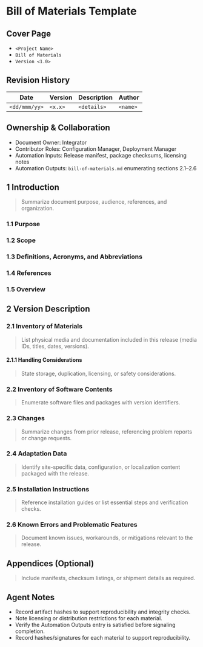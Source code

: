 # Bill of Materials Template

## Cover Page
- `<Project Name>`
- `Bill of Materials`
- `Version <1.0>`

## Revision History

| Date | Version | Description | Author |
| --- | --- | --- | --- |
| `<dd/mmm/yy>` | `<x.x>` | `<details>` | `<name>` |

## Ownership & Collaboration
- Document Owner: Integrator
- Contributor Roles: Configuration Manager, Deployment Manager
- Automation Inputs: Release manifest, package checksums, licensing notes
- Automation Outputs: `bill-of-materials.md` enumerating sections 2.1–2.6

## 1 Introduction
> Summarize document purpose, audience, references, and organization.

### 1.1 Purpose
### 1.2 Scope
### 1.3 Definitions, Acronyms, and Abbreviations
### 1.4 References
### 1.5 Overview

## 2 Version Description
### 2.1 Inventory of Materials
> List physical media and documentation included in this release (media IDs, titles, dates, versions).

#### 2.1.1 Handling Considerations
> State storage, duplication, licensing, or safety considerations.

### 2.2 Inventory of Software Contents
> Enumerate software files and packages with version identifiers.

### 2.3 Changes
> Summarize changes from prior release, referencing problem reports or change requests.

### 2.4 Adaptation Data
> Identify site-specific data, configuration, or localization content packaged with the release.

### 2.5 Installation Instructions
> Reference installation guides or list essential steps and verification checks.

### 2.6 Known Errors and Problematic Features
> Document known issues, workarounds, or mitigations relevant to the release.

## Appendices (Optional)
> Include manifests, checksum listings, or shipment details as required.

## Agent Notes
- Record artifact hashes to support reproducibility and integrity checks.
- Note licensing or distribution restrictions for each material.
- Verify the Automation Outputs entry is satisfied before signaling completion.
- Record hashes/signatures for each material to support reproducibility.
